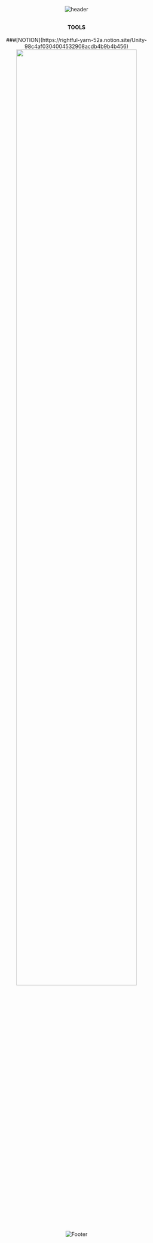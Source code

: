 <div align="center">
  
![header](https://capsule-render.vercel.app/api?type=shark&color=gradient&text=%20hello👋%20%20&height=200&fontSize=100)
  <br/><br/>
  <div><b>TOOLS</b></div>
  <br/>
  <div>
    ###[NOTION](https://rightful-yarn-52a.notion.site/Unity-98c4af0304004532908acdb4b9b4b456)
    <img width="80%" src="https://user-images.githubusercontent.com/52882799/209620253-7a5ffe29-ae79-4539-802c-6c92e8869d31.png"/>
  </div>
  <br/>

  ![Footer](https://capsule-render.vercel.app/api?type=shark&color=gradient&height=200&section=footer)
</div>


